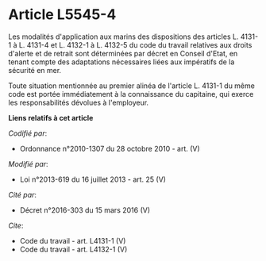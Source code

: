 # Article L5545-4

Les modalités d'application aux marins des dispositions des articles L. 4131-1 à L. 4131-4 et L. 4132-1 à L. 4132-5 du code
du travail relatives aux droits d'alerte et de retrait sont déterminées par décret en Conseil d'Etat, en tenant compte des
adaptations nécessaires liées aux impératifs de la sécurité en mer. 

Toute situation mentionnée au premier alinéa de l'article L. 4131-1 du même code est portée immédiatement à la connaissance
du capitaine, qui exerce les responsabilités dévolues à l'employeur.

**Liens relatifs à cet article**

_Codifié par_:

  - Ordonnance n°2010-1307 du 28 octobre 2010 - art. (V)

_Modifié par_:

  - Loi n°2013-619 du 16 juillet 2013 - art. 25 (V)

_Cité par_:

  - Décret n°2016-303 du 15 mars 2016 (V)

_Cite_:

  - Code du travail - art. L4131-1 (V)
  - Code du travail - art. L4132-1 (V)
